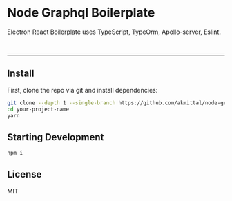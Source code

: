 # Node Graphql Boilerplate




<p>
  Electron React Boilerplate uses TypeScript, TypeOrm, Apollo-server, Eslint.
</p>

<br>



<hr />

## Install


First, clone the repo via git and install dependencies:

```bash
git clone --depth 1 --single-branch https://github.com/akmittal/node-graphql-starter.git your-project-name
cd your-project-name
yarn
```

## Starting Development

```bash
npm i
```


## License

MIT 
